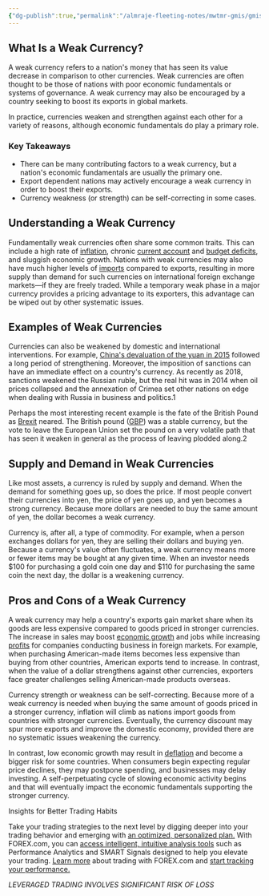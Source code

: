 ```yaml
---
{"dg-publish":true,"permalink":"/almraje-fleeting-notes/mwtmr-gmis/gmis-fleeting-notes/weak-currency-definition/"}
---
```


## What Is a Weak Currency?

A weak currency refers to a nation's money that has seen its value decrease in comparison to other currencies. Weak currencies are often thought to be those of nations with poor economic fundamentals or systems of governance. A weak currency may also be encouraged by a country seeking to boost its exports in global markets.

In practice, currencies weaken and strengthen against each other for a variety of reasons, although economic fundamentals do play a primary role.

### Key Takeaways

-   There can be many contributing factors to a weak currency, but a nation's economic fundamentals are usually the primary one.
-   Export dependent nations may actively encourage a weak currency in order to boost their exports.
-   Currency weakness (or strength) can be self-correcting in some cases.

## Understanding a Weak Currency

Fundamentally weak currencies often share some common traits. This can include a high rate of [inflation](https://www.investopedia.com/terms/i/inflation.asp), chronic [current account](https://www.investopedia.com/terms/c/currentaccount.asp) and [budget deficits](https://www.investopedia.com/terms/b/budget-deficit.asp), and sluggish economic growth. Nations with weak currencies may also have much higher levels of [imports](https://www.investopedia.com/terms/i/import.asp) compared to exports, resulting in more supply than demand for such currencies on international foreign exchange markets—if they are freely traded. While a temporary weak phase in a major currency provides a pricing advantage to its exporters, this advantage can be wiped out by other systematic issues.

## Examples of Weak Currencies

Currencies can also be weakened by domestic and international interventions. For example, [China's devaluation of the yuan in 2015](https://www.investopedia.com/trading/chinese-devaluation-yuan/) followed a long period of strengthening. Moreover, the imposition of sanctions can have an immediate effect on a country's currency. As recently as 2018, sanctions weakened the Russian ruble, but the real hit was in 2014 when oil prices collapsed and the annexation of Crimea set other nations on edge when dealing with Russia in business and politics.1﻿

Perhaps the most interesting recent example is the fate of the British Pound as [Brexit](https://www.investopedia.com/terms/b/brexit.asp) neared. The British pound ([GBP](https://www.investopedia.com/terms/g/gbp.asp)) was a stable currency, but the vote to leave the European Union set the pound on a very volatile path that has seen it weaken in general as the process of leaving plodded along.2﻿

## Supply and Demand in Weak Currencies

Like most assets, a currency is ruled by supply and demand. When the demand for something goes up, so does the price. If most people convert their currencies into yen, the price of yen goes up, and yen becomes a strong currency. Because more dollars are needed to buy the same amount of yen, the dollar becomes a weak currency.

Currency is, after all, a type of commodity. For example, when a person exchanges dollars for yen, they are selling their dollars and buying yen. Because a currency's value often fluctuates, a weak currency means more or fewer items may be bought at any given time. When an investor needs $100 for purchasing a gold coin one day and $110 for purchasing the same coin the next day, the dollar is a weakening currency.

## Pros and Cons of a Weak Currency

A weak currency may help a country's exports gain market share when its goods are less expensive compared to goods priced in stronger currencies. The increase in sales may boost [economic growth](https://www.investopedia.com/terms/e/economicgrowth.asp) and jobs while increasing [profits](https://www.investopedia.com/terms/p/profit.asp) for companies conducting business in foreign markets. For example, when purchasing American-made items becomes less expensive than buying from other countries, American exports tend to increase. In contrast, when the value of a dollar strengthens against other currencies, exporters face greater challenges selling American-made products overseas.

Currency strength or weakness can be self-correcting. Because more of a weak currency is needed when buying the same amount of goods priced in a stronger currency, inflation will climb as nations import goods from countries with stronger currencies. Eventually, the currency discount may spur more exports and improve the domestic economy, provided there are no systematic issues weakening the currency.

In contrast, low economic growth may result in [deflation](https://www.investopedia.com/terms/d/deflation.asp) and become a bigger risk for some countries. When consumers begin expecting regular price declines, they may postpone spending, and businesses may delay investing. A self-perpetuating cycle of slowing economic activity begins and that will eventually impact the economic fundamentals supporting the stronger currency.

Insights for Better Trading Habits

[](https://adclick.g.doubleclick.net/pcs/click?xai=AKAOjsvTzIgdv2OZ5JihwQr8sovSXBFTjSymqQEky-QJcieptoAwarpoENDt3fEBHbZ_7DA4lsuXn7buAC4SpUmXZiI73vNy4ESCGUN4gL0XYAxInOp64uFwqXRq8CRAvyP4NFDB2YXx7cSR8Ev7MF8OUH4gjaQn_MzADJw9EDZGV-ByweDny4XWvxfHd78NZH8GLO1Z26IyDWvfeMWrAinvZm0o38pFLO-OgBGhckCDn1AAcAO_2tjYhZFKG5NAOIS412414AazRuyPPPIgrpyW1FIQ1zDaN_iJVN9GEhx5UM6vGhBWFV5GBJjz3ymEBwIqBLuODHMxd8RwCN-IxZEUHrWzti9GLHN78CRy5RWZEga5aYkfer4&sai=AMfl-YQ-0BZQ5KxEhvIaKmcvOS9s4iuGKrjOoibA7cEEfCa4o1OQuBlr_lJI3v8CZUcuxzuATVV0jjUsffSsXa__vn4A8xigGv5EihJF1xVV6qA&sig=Cg0ArKJSzMGx3IWDhPksEAE&fbs_aeid=[gw_fbsaeid]&urlfix=1&adurl=https://ad.doubleclick.net/ddm/trackclk/N5877.110872INVESTOPEDIAUS1/B26220177.332626458;dc_trk_aid=532897482;dc_trk_cid=174995280;cid=0010033215;dc_lat=;dc_rdid=;tag_for_child_directed_treatment=;tfua=;ltd=)Take your trading strategies to the next level by digging deeper into your trading behavior and emerging with [an optimized, personalized plan.](https://adclick.g.doubleclick.net/pcs/click?xai=AKAOjsvTzIgdv2OZ5JihwQr8sovSXBFTjSymqQEky-QJcieptoAwarpoENDt3fEBHbZ_7DA4lsuXn7buAC4SpUmXZiI73vNy4ESCGUN4gL0XYAxInOp64uFwqXRq8CRAvyP4NFDB2YXx7cSR8Ev7MF8OUH4gjaQn_MzADJw9EDZGV-ByweDny4XWvxfHd78NZH8GLO1Z26IyDWvfeMWrAinvZm0o38pFLO-OgBGhckCDn1AAcAO_2tjYhZFKG5NAOIS412414AazRuyPPPIgrpyW1FIQ1zDaN_iJVN9GEhx5UM6vGhBWFV5GBJjz3ymEBwIqBLuODHMxd8RwCN-IxZEUHrWzti9GLHN78CRy5RWZEga5aYkfer4&sai=AMfl-YQ-0BZQ5KxEhvIaKmcvOS9s4iuGKrjOoibA7cEEfCa4o1OQuBlr_lJI3v8CZUcuxzuATVV0jjUsffSsXa__vn4A8xigGv5EihJF1xVV6qA&sig=Cg0ArKJSzMGx3IWDhPksEAE&fbs_aeid=[gw_fbsaeid]&urlfix=1&adurl=https://ad.doubleclick.net/ddm/trackclk/N5877.110872INVESTOPEDIAUS1/B26220177.332626458;dc_trk_aid=532897482;dc_trk_cid=174995280;cid=0010033215;dc_lat=;dc_rdid=;tag_for_child_directed_treatment=;tfua=;ltd=) With FOREX.com, you can [access intelligent, intuitive analysis tools](https://adclick.g.doubleclick.net/pcs/click?xai=AKAOjsvTzIgdv2OZ5JihwQr8sovSXBFTjSymqQEky-QJcieptoAwarpoENDt3fEBHbZ_7DA4lsuXn7buAC4SpUmXZiI73vNy4ESCGUN4gL0XYAxInOp64uFwqXRq8CRAvyP4NFDB2YXx7cSR8Ev7MF8OUH4gjaQn_MzADJw9EDZGV-ByweDny4XWvxfHd78NZH8GLO1Z26IyDWvfeMWrAinvZm0o38pFLO-OgBGhckCDn1AAcAO_2tjYhZFKG5NAOIS412414AazRuyPPPIgrpyW1FIQ1zDaN_iJVN9GEhx5UM6vGhBWFV5GBJjz3ymEBwIqBLuODHMxd8RwCN-IxZEUHrWzti9GLHN78CRy5RWZEga5aYkfer4&sai=AMfl-YQ-0BZQ5KxEhvIaKmcvOS9s4iuGKrjOoibA7cEEfCa4o1OQuBlr_lJI3v8CZUcuxzuATVV0jjUsffSsXa__vn4A8xigGv5EihJF1xVV6qA&sig=Cg0ArKJSzMGx3IWDhPksEAE&fbs_aeid=[gw_fbsaeid]&urlfix=1&adurl=https://ad.doubleclick.net/ddm/trackclk/N5877.110872INVESTOPEDIAUS1/B26220177.332626458;dc_trk_aid=532897482;dc_trk_cid=174995280;cid=0010033215;dc_lat=;dc_rdid=;tag_for_child_directed_treatment=;tfua=;ltd=) such as Performance Analytics and SMART Signals designed to help you elevate your trading. [Learn more](https://adclick.g.doubleclick.net/pcs/click?xai=AKAOjsvTzIgdv2OZ5JihwQr8sovSXBFTjSymqQEky-QJcieptoAwarpoENDt3fEBHbZ_7DA4lsuXn7buAC4SpUmXZiI73vNy4ESCGUN4gL0XYAxInOp64uFwqXRq8CRAvyP4NFDB2YXx7cSR8Ev7MF8OUH4gjaQn_MzADJw9EDZGV-ByweDny4XWvxfHd78NZH8GLO1Z26IyDWvfeMWrAinvZm0o38pFLO-OgBGhckCDn1AAcAO_2tjYhZFKG5NAOIS412414AazRuyPPPIgrpyW1FIQ1zDaN_iJVN9GEhx5UM6vGhBWFV5GBJjz3ymEBwIqBLuODHMxd8RwCN-IxZEUHrWzti9GLHN78CRy5RWZEga5aYkfer4&sai=AMfl-YQ-0BZQ5KxEhvIaKmcvOS9s4iuGKrjOoibA7cEEfCa4o1OQuBlr_lJI3v8CZUcuxzuATVV0jjUsffSsXa__vn4A8xigGv5EihJF1xVV6qA&sig=Cg0ArKJSzMGx3IWDhPksEAE&fbs_aeid=[gw_fbsaeid]&urlfix=1&adurl=https://ad.doubleclick.net/ddm/trackclk/N5877.110872INVESTOPEDIAUS1/B26220177.332626458;dc_trk_aid=532897482;dc_trk_cid=174995280;cid=0010033215;dc_lat=;dc_rdid=;tag_for_child_directed_treatment=;tfua=;ltd=) about trading with FOREX.com and [start tracking your performance.](https://adclick.g.doubleclick.net/pcs/click?xai=AKAOjsvTzIgdv2OZ5JihwQr8sovSXBFTjSymqQEky-QJcieptoAwarpoENDt3fEBHbZ_7DA4lsuXn7buAC4SpUmXZiI73vNy4ESCGUN4gL0XYAxInOp64uFwqXRq8CRAvyP4NFDB2YXx7cSR8Ev7MF8OUH4gjaQn_MzADJw9EDZGV-ByweDny4XWvxfHd78NZH8GLO1Z26IyDWvfeMWrAinvZm0o38pFLO-OgBGhckCDn1AAcAO_2tjYhZFKG5NAOIS412414AazRuyPPPIgrpyW1FIQ1zDaN_iJVN9GEhx5UM6vGhBWFV5GBJjz3ymEBwIqBLuODHMxd8RwCN-IxZEUHrWzti9GLHN78CRy5RWZEga5aYkfer4&sai=AMfl-YQ-0BZQ5KxEhvIaKmcvOS9s4iuGKrjOoibA7cEEfCa4o1OQuBlr_lJI3v8CZUcuxzuATVV0jjUsffSsXa__vn4A8xigGv5EihJF1xVV6qA&sig=Cg0ArKJSzMGx3IWDhPksEAE&fbs_aeid=[gw_fbsaeid]&urlfix=1&adurl=https://ad.doubleclick.net/ddm/trackclk/N5877.110872INVESTOPEDIAUS1/B26220177.332626458;dc_trk_aid=532897482;dc_trk_cid=174995280;cid=0010033215;dc_lat=;dc_rdid=;tag_for_child_directed_treatment=;tfua=;ltd=)

*LEVERAGED TRADING INVOLVES SIGNIFICANT RISK OF LOSS*